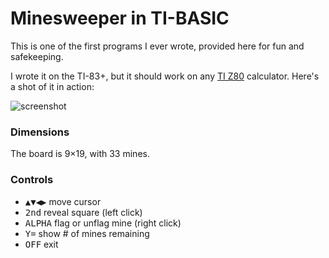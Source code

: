 # Minesweeper in TI-BASIC

This is one of the first programs I ever wrote, provided here for fun and safekeeping.

I wrote it on the TI-83+, but it should work on any [TI Z80](http://en.wikipedia.org/wiki/TI-BASIC#TI-83.2F84_.28Z80.29) calculator. Here's a shot of it in action:

![screenshot](http://i.imgur.com/p7LRJ.jpg)

### Dimensions

The board is 9×19, with 33 mines.

### Controls

* <kbd>▲</kbd><kbd>▼</kbd><kbd>◀</kbd><kbd>▶</kbd> move cursor
* <kbd>2nd</kbd> reveal square (left click)
* <kbd>ALPHA</kbd> flag or unflag mine (right click)
* <kbd>Y=</kbd> show # of mines remaining
* <kbd>OFF</kbd> exit